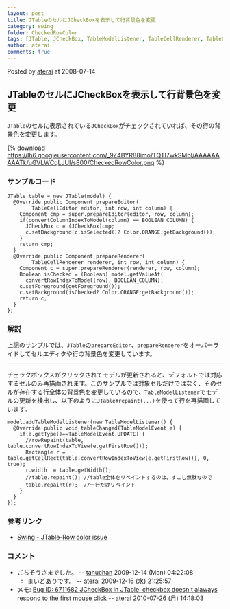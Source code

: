 ```yaml
---
layout: post
title: JTableのセルにJCheckBoxを表示して行背景色を変更
category: swing
folder: CheckedRowColor
tags: [JTable, JCheckBox, TableModelListener, TableCellRenderer, TableCellEditor]
author: aterai
comments: true
---
```


Posted by [aterai](http://terai.xrea.jp/aterai.html) at 2008-07-14

## JTableのセルにJCheckBoxを表示して行背景色を変更
`JTable`のセルに表示されている`JCheckBox`がチェックされていれば、その行の背景色を変更します。

{% download https://lh6.googleusercontent.com/_9Z4BYR88imo/TQTI7wkSMbI/AAAAAAAAATk/uGVLWCqLJUI/s800/CheckedRowColor.png %}

### サンプルコード
<pre class="prettyprint"><code>JTable table = new JTable(model) {
  @Override public Component prepareEditor(
        TableCellEditor editor, int row, int column) {
    Component cmp = super.prepareEditor(editor, row, column);
    if(convertColumnIndexToModel(column) == BOOLEAN_COLUMN) {
      JCheckBox c = (JCheckBox)cmp;
      c.setBackground(c.isSelected()? Color.ORANGE:getBackground());
    }
    return cmp;
  }
  @Override public Component prepareRenderer(
        TableCellRenderer renderer, int row, int column) {
    Component c = super.prepareRenderer(renderer, row, column);
    Boolean isChecked = (Boolean) model.getValueAt(
      convertRowIndexToModel(row), BOOLEAN_COLUMN);
    c.setForeground(getForeground());
    c.setBackground(isChecked? Color.ORANGE:getBackground());
    return c;
  }
};
</code></pre>

### 解説
上記のサンプルでは、`JTable`の`prepareEditor`、`prepareRenderer`をオーバーライドしてセルエディタや行の背景色を変更しています。

- - - -
チェックボックスがクリックされてモデルが更新されると、デフォルトでは対応するセルのみ再描画されます。このサンプルでは対象セルだけではなく、そのセルが存在する行全体の背景色を変更しているので、`TableModelListener`でモデルの更新を検出し、以下のように`JTable#repaint(...)`を使って行を再描画しています。

<pre class="prettyprint"><code>model.addTableModelListener(new TableModelListener() {
  @Override public void tableChanged(TableModelEvent e) {
    if(e.getType()==TableModelEvent.UPDATE) {
      //rowRepaint(table, table.convertRowIndexToView(e.getFirstRow()));
      Rectangle r = table.getCellRect(table.convertRowIndexToView(e.getFirstRow()), 0, true);
      r.width  = table.getWidth();
      //table.repaint(); //table全体をリペイントするのは、すこし無駄なので 
      table.repaint(r);  //一行だけリペイント
    }
  }
});
</code></pre>

### 参考リンク
- [Swing - JTable-Row color issue](https://forums.oracle.com/thread/1361072)

<!-- dummy comment line for breaking list -->

### コメント
- ごちそうさまでした。 -- [tanuchan](http://terai.xrea.jp/tanuchan.html) 2009-12-14 (Mon) 04:22:08
    - まいどありです。 -- [aterai](http://terai.xrea.jp/aterai.html) 2009-12-16 (水) 21:25:57
- メモ: [Bug ID: 6711682 JCheckBox in JTable: checkbox doesn't alaways respond to the first mouse click](http://bugs.sun.com/bugdatabase/view_bug.do?bug_id=6711682) -- [aterai](http://terai.xrea.jp/aterai.html) 2010-07-26 (月) 14:18:03

<!-- dummy comment line for breaking list -->

